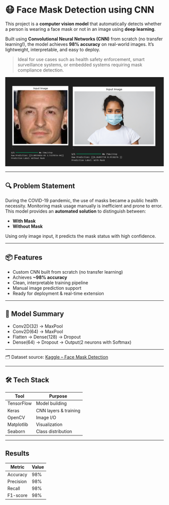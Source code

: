 # 😷 Face Mask Detection using CNN

This project is a **computer vision model** that automatically detects whether a person is wearing a face mask or not in an image using **deep learning**.

Built using **Convolutional Neural Networks (CNN)** from scratch (no transfer learning!), the model achieves **98% accuracy** on real-world images. It’s lightweight, interpretable, and easy to deploy.

> Ideal for use cases such as health safety enforcement, smart surveillance systems, or embedded systems requiring mask compliance detection.

<img src="images/Desain tanpa judul.png" alt="Prediction demo">

---

## 🔍 Problem Statement

During the COVID-19 pandemic, the use of masks became a public health necessity. Monitoring mask usage manually is inefficient and prone to error. This model provides an **automated solution** to distinguish between:

- **With Mask**
- **Without Mask**

Using only image input, it predicts the mask status with high confidence.

---

## 📦 Features

- Custom CNN built from scratch (no transfer learning)
- Achieves **~98% accuracy**
- Clean, interpretable training pipeline
- Manual image prediction support
- Ready for deployment & real-time extension

---

## 🧠 Model Summary

- Conv2D(32) → MaxPool  
- Conv2D(64) → MaxPool  
- Flatten → Dense(128) → Dropout  
- Dense(64) → Dropout → Output(2 neurons with Softmax)

---

🗂 Dataset source: [Kaggle – Face Mask Detection](https://www.kaggle.com/datasets/omkargurav/face-mask-dataset)

---

## 🛠️ Tech Stack

| Tool         | Purpose               |
|--------------|------------------------|
| TensorFlow   | Model building         |
| Keras        | CNN layers & training  |
| OpenCV       | Image I/O              |
| Matplotlib   | Visualization          |
| Seaborn      | Class distribution     |

---


## Results

| Metric    | Value |
| --------- | ----- |
| Accuracy  | 98%   |
| Precision | 98%   |
| Recall    | 98%   |
| F1-score  | 98%   |

